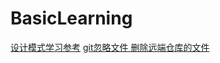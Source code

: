 # BasicLearning

[设计模式学习参考](https://blog.csdn.net/lovelion/article/details/17517213)
[git忽略文件 删除远端仓库的文件](https://www.cnblogs.com/sucong/p/gitignore.html)